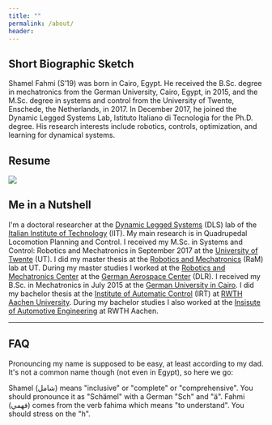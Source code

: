 ```yaml
---
title: ""
permalink: /about/
header:
---
```


## Short Biographic Sketch
Shamel Fahmi (S’19) was born in Cairo, Egypt. 
He received the B.Sc. degree in mechatronics from the German University, Cairo, Egypt, in 2015, and the M.Sc. degree in systems and control from the University of Twente, Enschede, the Netherlands, in 2017. 
In December 2017, he joined the Dynamic Legged Systems Lab, Istituto Italiano di Tecnologia for the Ph.D. degree.
His research interests include robotics, controls, optimization, and learning for dynamical systems.


## Resume
<img src="../../assets/pdfs/resume.svg"/>


## Me in a Nutshell

I'm a doctoral researcher at the [Dynamic Legged Systems](dls.iit.it) (DLS) lab of the [Italian Institute of Technology](iit.it) (IIT). My main research is in Quadrupedal Locomotion Planning and Control.
I received my M.Sc. in Systems and Control: Robotics and Mechatronics in September 2017 at the [University of Twente](https://www.utwente.nl/) (UT). 
I did my master thesis at the [Robotics and Mechatronics](https://www.ram.ewi.utwente.nl/) (RaM) lab at UT.
During my master studies I worked at the [Robotics and Mechatronics Center](https://www.dlr.de/rm/en/) at the [German Aerospace Center](https://www.dlr.de/) (DLR).
I received my B.Sc. in Mechatronics in July 2015 at the [German University in Cairo](http://www.guc.edu.eg/).
I did my bachelor thesis at the [Institute of Automatic Control](http://www.irt.rwth-aachen.de) (IRT) at [RWTH Aachen University](http://www.rwth-aachen.de).
During my bachelor studies I also worked at the [Insisute of Automotive Engineering](https://www.ika.rwth-aachen.de/en/) at RWTH Aachen.



---
## FAQ
Pronouncing my name is supposed to be easy, at least according to my dad. 
It's not a common name though (not even in Egypt), so here we go:

Shamel (شامل) means "inclusive" or "complete" or "comprehensive".
You should pronounce it as "Schämel" with a German "Sch" and "ä".
Fahmi (فهمي) comes from the verb fahima which means "to understand".
You should stress on the "h".